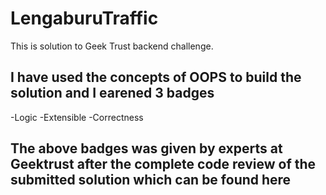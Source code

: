 # LengaburuTraffic
This is solution to Geek Trust backend challenge.

## I have used the concepts of OOPS to build the solution and I earened 3 badges
-Logic
-Extensible
-Correctness

## The above badges was given by experts at Geektrust after the complete code review of the submitted solution which can be found here
